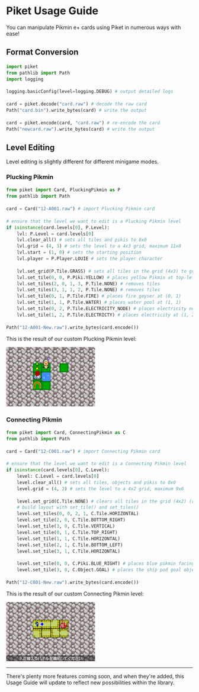 # Piket Usage Guide
You can manipulate Pikmin e+ cards using Piket in numerous ways with ease!

## Format Conversion
```py
import piket
from pathlib import Path
import logging

logging.basicConfig(level=logging.DEBUG) # output detailed logs

card = piket.decode("card.raw") # decode the raw card
Path("card.bin").write_bytes(card) # write the output

card = piket.encode(card, "card.raw") # re-encode the card
Path("newcard.raw").write_bytes(card) # write the output
```

## Level Editing
Level editing is slightly different for different minigame modes.

### Plucking Pikmin
```py
from piket import Card, PluckingPikmin as P
from pathlib import Path

card = Card("12-A001.raw") # import Plucking Pikmin card

# ensure that the level we want to edit is a Plucking Pikmin level
if isinstance(card.levels[0], P.Level):
    lvl: P.Level = card.levels[0]
    lvl.clear_all() # sets all tiles and pikis to 0x0
    lvl.grid = (4, 3) # sets the level to a 4x3 grid, maximum 11x8
    lvl.start = (1, 0) # sets the starting position
    lvl.player = P.Player.LOUIE # sets the player character

    lvl.set_grid(P.Tile.GRASS) # sets all tiles in the grid (4x3) to grass
    lvl.set_tile(0, 0, P.Piki.YELLOW) # places yellow Pikmin at top-left
    lvl.set_tiles(2, 0, 1, 3, P.Tile.NONE) # removes tiles
    lvl.set_tiles(3, 1, 1, 2, P.Tile.NONE) # removes tiles
    lvl.set_tile(0, 1, P.Tile.FIRE) # places fire geyser at (0, 1)
    lvl.set_tile(1, 1, P.Tile.WATER) # places water pool at (1, 1)
    lvl.set_tile(0, 2, P.Tile.ELECTRICITY_NODE) # places electricity node at (0, 2)
    lvl.set_tile(1, 2, P.Tile.ELECTRICTY) # places electricity at (1, 2)

Path("12-A001-New.raw").write_bytes(card.encode())
```
This is the result of our custom Plucking Pikmin level:

![demo_pluckingpikmin_customlevel](https://raw.githubusercontent.com/plxl/piket/refs/heads/main/docs/demo_pluckingpikmin_customlevel.png)

### Connecting Pikmin
```py
from piket import Card, ConnectingPikmin as C
from pathlib import Path

card = Card("12-C001.raw") # import Connecting Pikmin card

# ensure that the level we want to edit is a Connecting Pikmin level
if isinstance(card.levels[0], C.Level):
    level: C.Level = card.levels[0]
    level.clear_all() # sets all tiles, objects and pikis to 0x0
    level.grid = (4, 2) # sets the level to a 4x2 grid, maximum 9x6

    level.set_grid(C.Tile.NONE) # clears all tiles in the grid (4x2) (recommended)
    # build layout with set_tile() and set_tiles()
    level.set_tiles(0, 0, 2, 1, C.Tile.HORIZONTAL)
    level.set_tile(2, 0, C.Tile.BOTTOM_RIGHT)
    level.set_tile(3, 0, C.Tile.VERTICAL)
    level.set_tile(0, 1, C.Tile.TOP_RIGHT)
    level.set_tile(1, 1, C.Tile.HORIZONTAL)
    level.set_tile(2, 1, C.Tile.BOTTOM_LEFT)
    level.set_tile(3, 1, C.Tile.HORIZONTAL)

    level.set_tile(0, 0, C.Piki.BLUE_RIGHT) # places blue pikmin facing right at (0, 0)
    level.set_tile(3, 0, C.Object.GOAL) # places the ship pod goal object at (3, 0)

Path("12-C001-New.raw").write_bytes(card.encode())
```
This is the result of our custom Connecting Pikmin level:

![demo_connectingpikmin_customlevel](https://raw.githubusercontent.com/plxl/piket/refs/heads/main/docs/demo_connectingpikmin_customlevel.png)

---

There's plenty more features coming soon, and when they're added, this Usage Guide will update to reflect new possibilities within the library.
